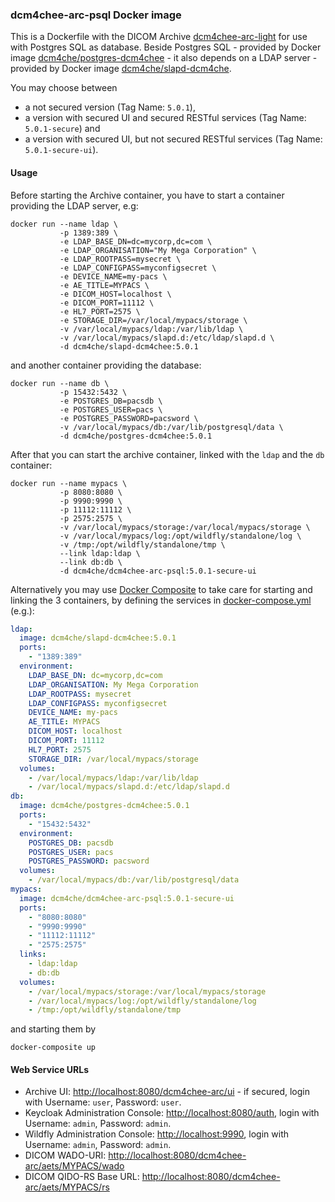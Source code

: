 ### dcm4chee-arc-psql Docker image

This is a Dockerfile with the DICOM Archive [dcm4chee-arc-light](https://github.com/dcm4che/dcm4chee-arc-light/wiki)
for use with Postgres SQL as database. Beside Postgres SQL - provided by Docker image
[dcm4che/postgres-dcm4chee](https://hub.docker.com/r/dcm4che/postgres-dcm4chee/) -  it also depends
on a LDAP server - provided by Docker image
[dcm4che/slapd-dcm4che](https://hub.docker.com/r/dcm4che/slapd-dcm4chee/).

You may choose between
- a not secured version (Tag Name: `5.0.1`),
- a version with secured UI and secured RESTful services (Tag Name: `5.0.1-secure`) and
- a version with secured UI, but not secured RESTful services (Tag Name: `5.0.1-secure-ui`).

#### Usage

Before starting the Archive container, you have to start a container providing the LDAP server, e.g:

    docker run --name ldap \
               -p 1389:389 \
               -e LDAP_BASE_DN=dc=mycorp,dc=com \
               -e LDAP_ORGANISATION="My Mega Corporation" \
               -e LDAP_ROOTPASS=mysecret \
               -e LDAP_CONFIGPASS=myconfigsecret \
               -e DEVICE_NAME=my-pacs \
               -e AE_TITLE=MYPACS \
               -e DICOM_HOST=localhost \
               -e DICOM_PORT=11112 \
               -e HL7_PORT=2575 \
               -e STORAGE_DIR=/var/local/mypacs/storage \
               -v /var/local/mypacs/ldap:/var/lib/ldap \
               -v /var/local/mypacs/slapd.d:/etc/ldap/slapd.d \
               -d dcm4che/slapd-dcm4chee:5.0.1

and another container providing the database:

    docker run --name db \
               -p 15432:5432 \
               -e POSTGRES_DB=pacsdb \
               -e POSTGRES_USER=pacs \
               -e POSTGRES_PASSWORD=pacsword \
               -v /var/local/mypacs/db:/var/lib/postgresql/data \
               -d dcm4che/postgres-dcm4chee:5.0.1

After that you can start the archive container, linked with the `ldap` and the `db` container:

    docker run --name mypacs \
               -p 8080:8080 \
               -p 9990:9990 \
               -p 11112:11112 \
               -p 2575:2575 \
               -v /var/local/mypacs/storage:/var/local/mypacs/storage \
               -v /var/local/mypacs/log:/opt/wildfly/standalone/log \
               -v /tmp:/opt/wildfly/standalone/tmp \
               --link ldap:ldap \
               --link db:db \
               -d dcm4che/dcm4chee-arc-psql:5.0.1-secure-ui

Alternatively you may use [Docker Composite](https://docs.docker.com/compose/) to take care for
starting and linking the 3 containers, by defining the services in
[docker-compose.yml](https://raw.githubusercontent.com/dcm4che-dockerfiles/dcm4chee-arc-psql/master/docker-compose.yml)
(e.g.):

````yaml
ldap:
  image: dcm4che/slapd-dcm4chee:5.0.1
  ports:
    - "1389:389"
  environment:
    LDAP_BASE_DN: dc=mycorp,dc=com
    LDAP_ORGANISATION: My Mega Corporation
    LDAP_ROOTPASS: mysecret
    LDAP_CONFIGPASS: myconfigsecret
    DEVICE_NAME: my-pacs
    AE_TITLE: MYPACS
    DICOM_HOST: localhost
    DICOM_PORT: 11112
    HL7_PORT: 2575
    STORAGE_DIR: /var/local/mypacs/storage
  volumes:
    - /var/local/mypacs/ldap:/var/lib/ldap
    - /var/local/mypacs/slapd.d:/etc/ldap/slapd.d
db:
  image: dcm4che/postgres-dcm4chee:5.0.1
  ports:
    - "15432:5432"
  environment:
    POSTGRES_DB: pacsdb
    POSTGRES_USER: pacs
    POSTGRES_PASSWORD: pacsword
  volumes:
    - /var/local/mypacs/db:/var/lib/postgresql/data
mypacs:
  image: dcm4che/dcm4chee-arc-psql:5.0.1-secure-ui
  ports:
    - "8080:8080"
    - "9990:9990"
    - "11112:11112"
    - "2575:2575"
  links:
    - ldap:ldap
    - db:db
  volumes:
    - /var/local/mypacs/storage:/var/local/mypacs/storage
    - /var/local/mypacs/log:/opt/wildfly/standalone/log
    - /tmp:/opt/wildfly/standalone/tmp
````

and starting them by

    docker-composite up

#### Web Service URLs

- Archive UI: <http://localhost:8080/dcm4chee-arc/ui> - if secured, login with Username: `user`, Password: `user`.
- Keycloak Administration Console: <http://localhost:8080/auth>, login with Username: `admin`, Password: `admin`.
- Wildfly Administration Console: <http://localhost:9990>, login with Username: `admin`, Password: `admin`.
- DICOM WADO-URI: <http://localhost:8080/dcm4chee-arc/aets/MYPACS/wado>
- DICOM QIDO-RS Base URL: <http://localhost:8080/dcm4chee-arc/aets/MYPACS/rs>
